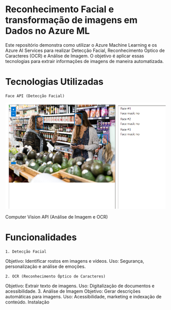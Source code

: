 # Reconhecimento Facial e transformação de imagens em Dados no Azure ML

Este repositório demonstra como utilizar o Azure Machine Learning e os Azure AI Services para realizar Detecção Facial, Reconhecimento Óptico de Caracteres (OCR) e Análise de Imagem. O objetivo é aplicar essas tecnologias para extrair informações de imagens de maneira automatizada.



# Tecnologias Utilizadas
    
    Face API (Detecção Facial)
![exemploFace](exemplo-2.png)


Computer Vision API (Análise de Imagem e OCR)
# Funcionalidades
    1. Detecção Facial
Objetivo: Identificar rostos em imagens e vídeos.
Uso: Segurança, personalização e análise de emoções.



    2. OCR (Reconhecimento Óptico de Caracteres)
Objetivo: Extrair texto de imagens.
Uso: Digitalização de documentos e acessibilidade.
    3. Análise de Imagem
Objetivo: Gerar descrições automáticas para imagens.
Uso: Acessibilidade, marketing e indexação de conteúdo.
Instalação
